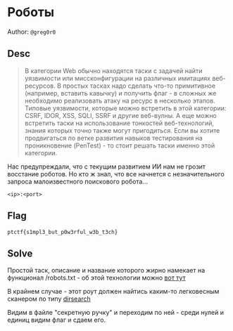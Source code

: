 # Роботы
Author: `@greg0r0`

## Desc

> В категории Web обычно находятся таски с задачей найти уязвимости или миссконфигурации на различных имитациях веб-ресурсов. В простых тасках надо сделать что-то примитивное (например, вставить кавычку) и получить флаг - в сложных же необходимо реализовать атаку на ресурс в несколько этапов. Типовые уязвимости, которые можно встретить в этой категории: CSRF, IDOR, XSS, SQLI, SSRF и другие веб-вулны. А еще можно встретить таски на использование тонкостей веб-технологий, знания которых точно также могут пригодиться. Если вы хотите продвигаться по ветке развития навыков тестирования на проникновение (PenTest) - то стоит решать таски именно этой категории.

Нас предупреждали, что с текущим развитием ИИ нам не грозит восстание роботов. Но кто ж знал, что все начнется с незначительного запроса малоизвестного поискового робота...

`<ip>:<port>`

## Flag

```
ptctf{s1mpl3_but_p0w3rful_w3b_t3ch}
```

## Solve

Простой таск, описание и название которого жирно намекает на функционал /robots.txt - об этой технологии можно [вот тут](https://developers.google.com/search/docs/crawling-indexing/robots/intro?hl=ru)

В крайнем случае - этот роут должен найтись каким-то легковесным сканером по типу [dirsearch](https://github.com/maurosoria/dirsearch)

Видим в файле "секретную ручку" и переходим по ней - среди нулей и единиц видим флаг и сдаем его.